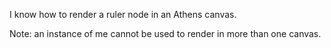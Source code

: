 I know how to render a ruler node in an Athens canvas.

Note: an instance of me cannot be used to render in more than one canvas.